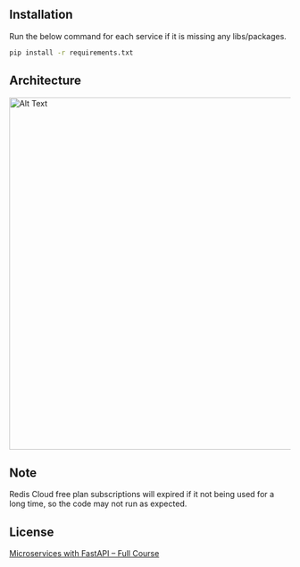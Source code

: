 ## Installation
Run the below command for each service if it is missing any libs/packages.
```bash
pip install -r requirements.txt
```

## Architecture
<img src="https://github.com/koutatsuchiya/udpt19_dalt/assets/85290205/6083a044-b323-4394-abdd-4c8dd0434498" alt="Alt Text" width="600px" height="630px">

## Note
Redis Cloud free plan subscriptions will expired if it not being used for a long time, so the code may not run as expected.

## License
[Microservices with FastAPI – Full Course](https://www.youtube.com/watch?v=Cy9fAvsXGZA)
